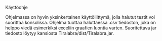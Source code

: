 
Käyttöohje

Ohjelmassa on hyvin yksinkertainen käyttöliittymä, jolla halutut testit voi suorittaa konsolissa. Ohjelma tuottaa haluttaessa .csv tiedoston, joka on helppo viedä esimerkiksi exceliin graafien luontia varten. Suoritettava jar tiedosto löytyy kansiosta Tiralabra/dist/Tiralabra.jar.

